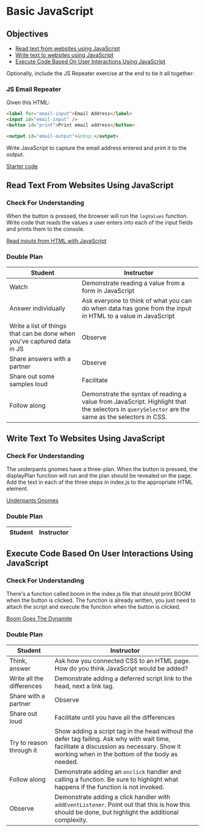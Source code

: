 # Basic JavaScript

## Objectives

* [Read text from websites using JavaScript](#read-text-from-websites-using-javascript)
* [Write text to websites using JavaScript](#write-text-to-websites-using-javascript)
* [Execute Code Based On User Interactions Using JavaScript](#execute-code-based-on-user-interactions-using-javascript)

Optionally, include the JS Repeater exercise at the end to tie it all together:

### JS Email Repeater

Given this HTML:

```html
<label for="email-input">Email Address</label>
<input id="email-input" />
<button id="print">Print email address</button>

<output id="email-output">&nbsp;</output>
```

Write JavaScript to capture the email address entered and print it to the output.

[Starter code](https://codesandbox.io/s/lively-monad-wq8fs?file=/index.js)

## Read Text From Websites Using JavaScript

### Check For Understanding

When the button is pressed, the browser will run the `logValues` function. Write code that reads the values a user enters into each of the input fields and prints them to the console.

[Read inputs from HTML with JavaScript](https://codesandbox.io/s/optimistic-hoover-yeegs)

### Double Plan

| Student | Instructor |
| --- | --- |
| Watch | Demonstrate reading a value from a form in JavaScript |
| Answer individually | Ask everyone to think of what you can do when data has gone from the input in HTML to a value in JavaScript |
| Write a list of things that can be done when you've captured data in JS | Observe |
| Share answers with a partner | Observe |
| Share out some samples loud | Facilitate |
| Follow along | Demonstrate the syntax of reading a value from JavaScript. Highlight that the selectors in `querySelector` are the same as the selectors in CSS. |

## Write Text To Websites Using JavaScript

### Check For Understanding

The underpants gnomes have a three-plan. When the button is pressed, the displayPlan function will run and the plan should be revealed on the page. Add the text in each of the three steps in index.js to the appropriate HTML element.

[Underpants Gnomes](https://codesandbox.io/s/zen-mclaren-e4h3v)

### Double Plan

| Student | Instructor |
| --- | --- |

## Execute Code Based On User Interactions Using JavaScript

### Check For Understanding

There's a function called boom in the index.js file that should print BOOM when the button is clicked. The function is already written, you just need to attach the script and execute the function when the button is clicked.

[Boom Goes The Dynamite](https://codesandbox.io/s/youthful-neumann-ynhjm)

### Double Plan

| Student | Instructor |
| --- | --- |
| Think, answer | Ask how you connected CSS to an HTML page. How do you think JavaScript would be added? |
| Write all the differences| Demonstrate adding a deferred script link to the head, next a link tag. |
| Share with a partner | Observe |
| Share out loud | Facilitate until you have all the differences |
| Try to reason through it | Show adding a script tag in the head without the defer tag failing. Ask why with wait time, facilitate a discussion as necessary. Show it working when in the bottom of the body as needed. |
| Follow along | Demonstrate adding an `onclick` handler and calling a function. Be sure to highlight what happens if the function is not invoked. |
| Observe | Demonstrate adding a click handler with `addEventListener`. Point out that this is how this should be done, but highlight the additional complexity. |
